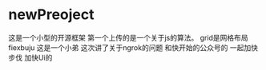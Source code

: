 # newPreoject
这是一个小型的开源框架
第一个上传的是一个关于js的算法。
grid是网格布局
fiexbuju
这是一个小弟
这次讲了关于ngrok的问题
和快开始的公众号的
一起加快步伐
加快Ui的
